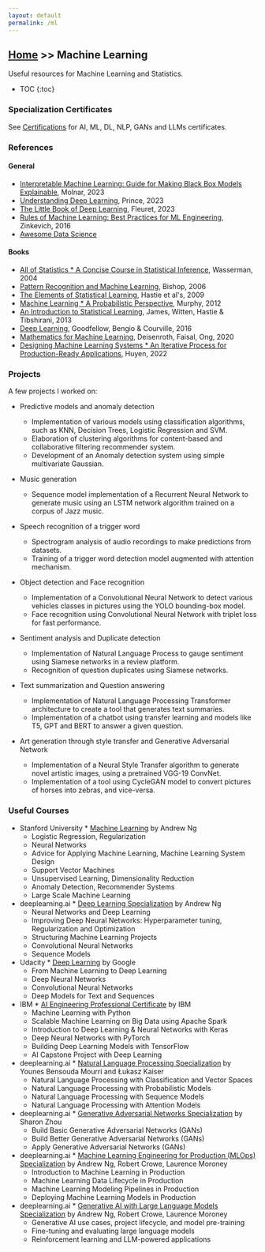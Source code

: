 ```yaml
---
layout: default
permalink: /ml
---
```


## [Home](/) >> Machine Learning

Useful resources for Machine Learning and Statistics.

* TOC
{:toc}

### Specialization Certificates

See [Certifications](./ct) for AI, ML, DL, NLP, GANs and LLMs certificates.

### References

#### General

* [Interpretable Machine Learning:  Guide for Making Black Box Models Explainable](https://christophm.github.io/interpretable-ml-book/), Molnar, 2023
* [Understanding Deep Learning](https://udlbook.github.io/udlbook/), Prince, 2023
* [The Little Book of Deep Learning](https://fleuret.org/francois/), Fleuret, 2023
* [Rules of Machine Learning: Best Practices for ML Engineering](https://martin.zinkevich.org/rules_of_ml/rules_of_ml.pdf), Zinkevich, 2016
* [Awesome Data Science](https://github.com/academic/awesome-datascience)

#### Books

* [All of Statistics * A Concise Course in Statistical Inference](http://www.stat.cmu.edu/~larry/all-of-statistics/), Wasserman, 2004
* [Pattern Recognition and Machine Learning](https://www.springer.com/gp/book/9780387310732), Bishop, 2006
* [The Elements of Statistical Learning](https://web.stanford.edu/~hastie/ElemStatLearn/), Hastie et al's, 2009
* [Machine Learning * A Probabilistic Perspective](https://www.cs.ubc.ca/~murphyk/MLbook/), Murphy, 2012
* [An Introduction to Statistical Learning](http://www-bcf.usc.edu/~gareth/ISL/), James, Witten, Hastie & Tibshirani, 2013
* [Deep Learning](http://www.deeplearningbook.org/), Goodfellow, Bengio & Courville, 2016
* [Mathematics for Machine Learning](https://mml-book.github.io/), Deisenroth, Faisal, Ong, 2020
* [Designing Machine Learning Systems * An Iterative Process for Production-Ready Applications](https://www.oreilly.com/library/view/designing-machine-learning/9781098107956/), Huyen, 2022


### Projects

A few projects I worked on:

* Predictive models and anomaly detection
  * Implementation of various models using classification algorithms, such as KNN, Decision Trees, Logistic Regression and SVM.
  * Elaboration of clustering algorithms for content-based and collaborative filtering recommender system.
  * Development of an Anomaly detection system using simple multivariate Gaussian.

* Music generation
  * Sequence model implementation of a Recurrent Neural Network to generate music using an LSTM network algorithm trained on a corpus of Jazz music.

* Speech recognition of a trigger word
  * Spectrogram analysis of audio recordings to make predictions from datasets.
  * Training of a trigger word detection model augmented with attention mechanism.

* Object detection and Face recognition
  * Implementation of a Convolutional Neural Network to detect various vehicles classes in pictures using the YOLO bounding-box model.
  * Face recognition using Convolutional Neural Network with triplet loss for fast performance.

* Sentiment analysis and Duplicate detection
  * Implementation of Natural Language Process to gauge sentiment using Siamese networks in a review platform.
  * Recognition of question duplicates using Siamese networks.

* Text summarization and Question answering
  * Implementation of Natural Language Processing Transformer architecture to create a tool that generates text summaries.
  * Implementation of a chatbot using transfer learning and models like T5, GPT and BERT to answer a given question.

* Art generation through style transfer and Generative Adversarial Network
  * Implementation of a Neural Style Transfer algorithm to generate novel artistic images, using a pretrained VGG-19 ConvNet.
  * Implementation of a tool using CycleGAN model to convert pictures of horses into zebras, and vice-versa.


### Useful Courses

* Stanford University * [Machine Learning](https://www.coursera.org/learn/machine-learning) by Andrew Ng
  * Logistic Regression, Regularization
  * Neural Networks
  * Advice for Applying Machine Learning, Machine Learning System Design
  * Support Vector Machines
  * Unsupervised Learning, Dimensionality Reduction
  * Anomaly Detection, Recommender Systems
  * Large Scale Machine Learning
* deeplearning.ai * [Deep Learning Specialization](https://www.deeplearning.ai/) by Andrew Ng
  * Neural Networks and Deep Learning
  * Improving Deep Neural Networks: Hyperparameter tuning, Regularization and Optimization
  * Structuring Machine Learning Projects
  * Convolutional Neural Networks
  * Sequence Models
* Udacity * [Deep Learning](https://www.udacity.com/course/deep-learning--ud730) by Google
  * From Machine Learning to Deep Learning
  * Deep Neural Networks
  * Convolutional Neural Networks
  * Deep Models for Text and Sequences
* IBM * [AI Engineering Professional Certificate](https://www.coursera.org/professional-certificates/ai-engineer) by IBM
  * Machine Learning with Python
  * Scalable Machine Learning on Big Data using Apache Spark
  * Introduction to Deep Learning & Neural Networks with Keras
  * Deep Neural Networks with PyTorch
  * Building Deep Learning Models with TensorFlow
  * AI Capstone Project with Deep Learning
* deeplearning.ai * [Natural Language Processing Specialization](https://www.deeplearning.ai/) by Younes Bensouda Mourri and Łukasz Kaiser
  * Natural Language Processing with Classification and Vector Spaces
  * Natural Language Processing with Probabilistic Models
  * Natural Language Processing with Sequence Models
  * Natural Language Processing with Attention Models
* deeplearning.ai * [Generative Adversarial Networks Specialization](https://www.deeplearning.ai/) by Sharon Zhou
  * Build Basic Generative Adversarial Networks (GANs)
  * Build Better Generative Adversarial Networks (GANs)
  * Apply Generative Adversarial Networks (GANs)
* deeplearning.ai * [Machine Learning Engineering for Production (MLOps) Specialization](https://www.deeplearning.ai/) by Andrew Ng, Robert Crowe, Laurence Moroney
  * Introduction to Machine Learning in Production
  * Machine Learning Data Lifecycle in Production
  * Machine Learning Modeling Pipelines in Production
  * Deploying Machine Learning Models in Production
* deeplearning.ai * [Generative AI with Large Language Models Specialization](https://www.deeplearning.ai/) by Andrew Ng, Robert Crowe, Laurence Moroney
  * Generative AI use cases, project lifecycle, and model pre-training
  * Fine-tuning and evaluating large language models
  * Reinforcement learning and LLM-powered applications